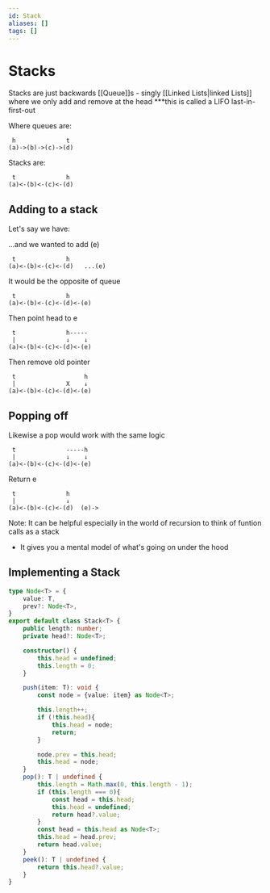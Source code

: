 ```yaml
---
id: Stack
aliases: []
tags: []
---
```


# Stacks

Stacks are just backwards [[Queue]]s - singly [[Linked Lists|linked Lists]] where we only add and remove at the head ***this is called a LIFO last-in-first-out

Where queues are:
```
 h              t
(a)->(b)->(c)->(d)
```

Stacks are:
```
 t              h
(a)<-(b)<-(c)<-(d)
```

## Adding to a stack

Let's say we have:

...and we wanted to add (e)
```
 t              h
(a)<-(b)<-(c)<-(d)   ...(e)
```
It would be the opposite of queue

```
 t              h
(a)<-(b)<-(c)<-(d)<-(e)
```
Then point head to e
```
 t              h-----
 |              ↓    ↓
(a)<-(b)<-(c)<-(d)<-(e)
```
Then remove old pointer
```
 t                   h
 |              X    ↓
(a)<-(b)<-(c)<-(d)<-(e)
```

## Popping off

Likewise a pop would work with the same logic
```
 t              -----h
 |              ↓    ↓
(a)<-(b)<-(c)<-(d)<-(e)
```
Return e

```
 t              h
 |              ↓     
(a)<-(b)<-(c)<-(d)  (e)->
```

Note: It can be helpful especially in the world of recursion to think of funtion calls as a stack
- It gives you a mental model of what's going on under the hood

## Implementing a Stack

```typescript
type Node<T> = {
    value: T,
    prev?: Node<T>,
}
export default class Stack<T> {
    public length: number;
    private head?: Node<T>;

    constructor() {
        this.head = undefined;
        this.length = 0;
    }

    push(item: T): void {
        const node = {value: item} as Node<T>;

        this.length++;
        if (!this.head){
            this.head = node;
            return;
        }

        node.prev = this.head;
        this.head = node;
    }
    pop(): T | undefined {
        this.length = Math.max(0, this.length - 1);
        if (this.length === 0){
            const head = this.head;
            this.head = undefined;
            return head?.value;
        }
        const head = this.head as Node<T>;
        this.head = head.prev;
        return head.value;
    }
    peek(): T | undefined {
        return this.head?.value;
    }
}
```
